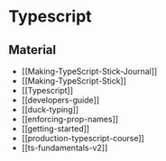 # Typescript

## Material

- [[Making-TypeScript-Stick-Journal]]
- [[Making-TypeScript-Stick]]
- [[Typescript]]
- [[developers-guide]]
- [[duck-typing]]
- [[enforcing-prop-names]]
- [[getting-started]]
- [[production-typescript-course]]
- [[ts-fundamentals-v2]]
